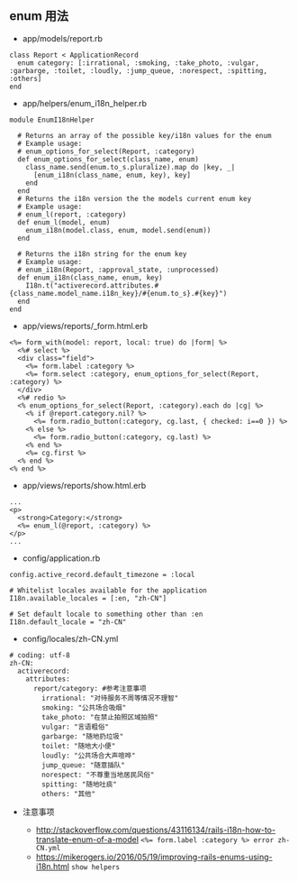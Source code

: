 ## enum 用法

- app/models/report.rb

```
class Report < ApplicationRecord
  enum category: [:irrational, :smoking, :take_photo, :vulgar, :garbarge, :toilet, :loudly, :jump_queue, :norespect, :spitting, :others]
end
```
- app/helpers/enum_i18n_helper.rb

```
module EnumI18nHelper

  # Returns an array of the possible key/i18n values for the enum
  # Example usage:
  # enum_options_for_select(Report, :category)
  def enum_options_for_select(class_name, enum)
    class_name.send(enum.to_s.pluralize).map do |key, _|
      [enum_i18n(class_name, enum, key), key]
    end
  end
  # Returns the i18n version the the models current enum key
  # Example usage:
  # enum_l(report, :category)
  def enum_l(model, enum)
    enum_i18n(model.class, enum, model.send(enum))
  end

  # Returns the i18n string for the enum key
  # Example usage:
  # enum_i18n(Report, :approval_state, :unprocessed)
  def enum_i18n(class_name, enum, key)
    I18n.t("activerecord.attributes.#{class_name.model_name.i18n_key}/#{enum.to_s}.#{key}")
  end
end

```

- app/views/reports/_form.html.erb

```
<%= form_with(model: report, local: true) do |form| %>
  <%# select %>
  <div class="field">
    <%= form.label :category %>
    <%= form.select :category, enum_options_for_select(Report, :category) %>
  </div>
  <%# redio %>
  <% enum_options_for_select(Report, :category).each do |cg| %>
    <% if @report.category.nil? %>
      <%= form.radio_button(:category, cg.last, { checked: i==0 }) %>
    <% else %>
      <%= form.radio_button(:category, cg.last) %>
    <% end %>
    <%= cg.first %>
  <% end %>
<% end %>
```

- app/views/reports/show.html.erb

```
...
<p>
  <strong>Category:</strong>
  <%= enum_l(@report, :category) %>
</p>
...
```

- config/application.rb

```
config.active_record.default_timezone = :local

# Whitelist locales available for the application
I18n.available_locales = [:en, "zh-CN"]

# Set default locale to something other than :en
I18n.default_locale = "zh-CN"
```

- config/locales/zh-CN.yml

```
# coding: utf-8
zh-CN:
  activerecord:
    attributes:
      report/category: #参考注意事项
        irrational: "对待服务不周等情况不理智"
        smoking: "公共场合吸烟"
        take_photo: "在禁止拍照区域拍照"
        vulgar: "言语粗俗"
        garbarge: "随地扔垃圾"
        toilet: "随地大小便"
        loudly: "公共场合大声喧哗"
        jump_queue: "随意插队"
        norespect: "不尊重当地居民风俗"
        spitting: "随地吐痰"
        others: "其他"
```

- 注意事项

  - http://stackoverflow.com/questions/43116134/rails-i18n-how-to-translate-enum-of-a-model
    `<%= form.label :category %> error zh-CN.yml`
  - https://mikerogers.io/2016/05/19/improving-rails-enums-using-i18n.html
    `show helpers`

